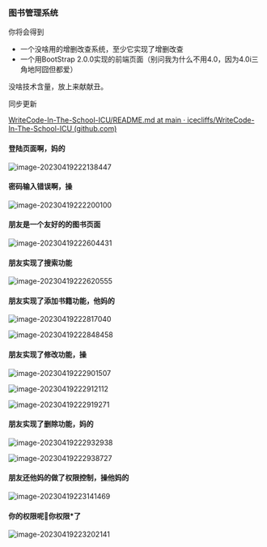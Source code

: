 ### 图书管理系统

你将会得到

- 一个没啥用的增删改查系统，至少它实现了增删改查
- 一个用BootStrap 2.0.0实现的前端页面（别问我为什么不用4.0，因为4.0i三角地阿囧但都爱）

没啥技术含量，放上来献献丑。



同步更新



[WriteCode-In-The-School-ICU/README.md at main · icecliffs/WriteCode-In-The-School-ICU (github.com)](https://github.com/icecliffs/WriteCode-In-The-School-ICU/blob/main/README.md)

#### 登陆页面啊，妈的

![image-20230419222138447](/images/image-20230419222138447.png)

#### 密码输入错误啊，操

![image-20230419222200100](/images/image-20230419222200100.png)

#### 朋友是一个友好的的图书页面

![image-20230419222604431](/images/image-20230419222604431.png)



#### 朋友实现了搜索功能

![image-20230419222620555](/images/image-20230419222620555-16819143813761.png)



#### 朋友实现了添加书籍功能，他妈的



![image-20230419222817040](/images/image-20230419222817040.png)



![image-20230419222848458](/images/image-20230419222848458.png)



#### 朋友实现了修改功能，操

![image-20230419222901507](/images/image-20230419222901507.png)



![image-20230419222912112](/images/image-20230419222912112.png)



![image-20230419222919271](/images/image-20230419222919271.png)



#### 朋友实现了删除功能，妈的

![image-20230419222932938](/images/image-20230419222932938.png)



![image-20230419222938727](/images/image-20230419222938727.png)



#### 朋友还他妈的做了权限控制，操他妈的

![image-20230419223141469](/images/image-20230419223141469-16819147025883.png)



#### 你的权限呢🤭你权限*了

![image-20230419223202141](/images/image-20230419223202141.png)



